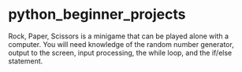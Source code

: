 # python_beginner_projects
Rock, Paper, Scissors is a minigame that can be played alone with a computer. 
You will need knowledge of the random number generator, output to the screen, input processing, 
the while loop, and the if/else statement.
